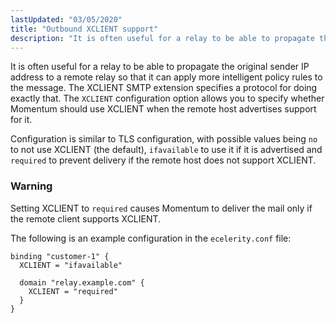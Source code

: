 ```yaml
---
lastUpdated: "03/05/2020"
title: "Outbound XCLIENT support"
description: "It is often useful for a relay to be able to propagate the original sender IP address to a remote relay so that it can apply more intelligent policy rules to the message The XCLIENT SMTP extension specifies a protocol for doing exactly that The XCLIENT configuration option allows you..."
---
```


It is often useful for a relay to be able to propagate the original sender IP address to a remote relay so that it can apply more intelligent policy rules to the message. The XCLIENT SMTP extension specifies a protocol for doing exactly that. The `XCLIENT` configuration option allows you to specify whether Momentum should use XCLIENT when the remote host advertises support for it.

Configuration is similar to TLS configuration, with possible values being `no` to not use XCLIENT (the default), `ifavailable` to use it if it is advertised and `required` to prevent delivery if the remote host does not support XCLIENT.

### Warning

Setting XCLIENT to `required` causes Momentum to deliver the mail only if the remote client supports XCLIENT.

The following is an example configuration in the `ecelerity.conf` file:

```
binding "customer-1" {
  XCLIENT = "ifavailable"

  domain "relay.example.com" {
    XCLIENT = "required"
  }
}
```